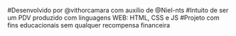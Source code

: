 #Desenvolvido por @vithorcamara com auxílio de @Niel-nts
#Intuito de ser um PDV produzido com linguagens WEB: HTML, CSS e JS
#Projeto com fins educacionais sem qualquer recompensa financeira

